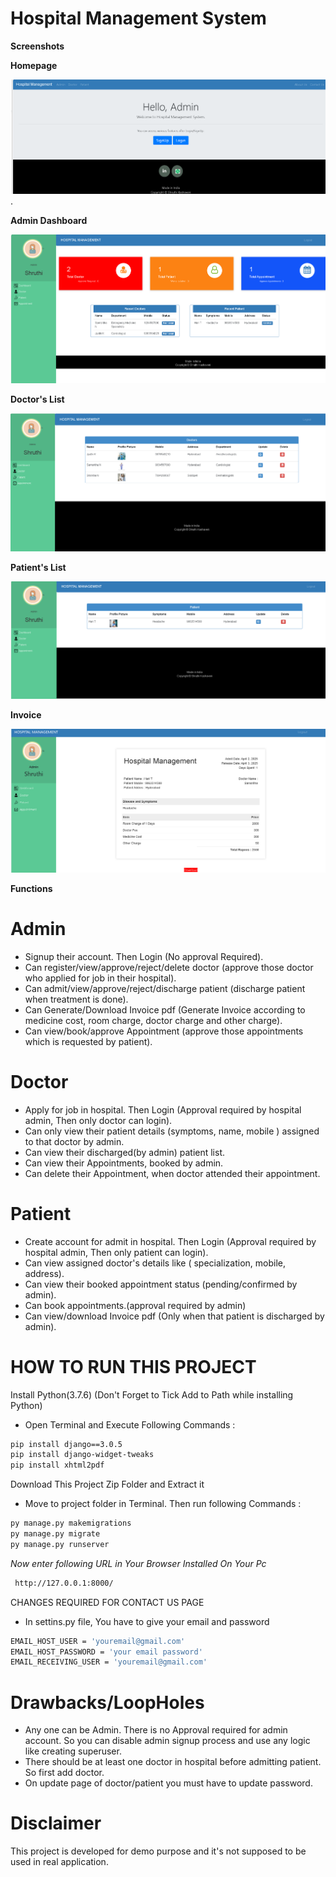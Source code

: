 # Hospital Management System

**Screenshots**

**Homepage**

![Homepage](static/screenshots/Homepage.png).


**Admin Dashboard**

![AdminDashboard](static/screenshots/admin-dashboard.png)

**Doctor's List**

![Doctor's List](static/screenshots/Doctors-List.png)

**Patient's List**

![Patient's List](static/screenshots/patient-list.png)

**Invoice**

![Invoice](static/screenshots/Invoice.png)

**Functions**

# Admin
- Signup their account. Then Login (No approval Required). 
- Can register/view/approve/reject/delete doctor (approve those doctor who applied for job in their hospital).
- Can admit/view/approve/reject/discharge patient (discharge patient when treatment is done).
- Can Generate/Download Invoice pdf (Generate Invoice according to medicine cost, room charge, doctor charge and other charge).
- Can view/book/approve Appointment (approve those appointments which is requested by patient).
# Doctor
- Apply for job in hospital. Then Login (Approval required by hospital admin, Then only doctor can login).
- Can only view their patient details (symptoms, name, mobile ) assigned to that doctor by admin.
- Can view their discharged(by admin) patient list.
- Can view their Appointments, booked by admin.
- Can delete their Appointment, when doctor attended their appointment.
# Patient
- Create account for admit in hospital. Then Login (Approval required by hospital admin, Then only patient can login).
- Can view assigned doctor's details like ( specialization, mobile, address).
- Can view their booked appointment status (pending/confirmed by admin).
- Can book appointments.(approval required by admin)
- Can view/download Invoice pdf (Only when that patient is discharged by admin).

# HOW TO RUN THIS PROJECT
Install Python(3.7.6) (Don't Forget to Tick Add to Path while installing Python)

- Open Terminal and Execute Following Commands :
```bash
pip install django==3.0.5
pip install django-widget-tweaks
pip install xhtml2pdf
```

Download This Project Zip Folder and Extract it
- Move to project folder in Terminal. Then run following Commands :
```bash
py manage.py makemigrations
py manage.py migrate
py manage.py runserver
```
*Now enter following URL in Your Browser Installed On Your Pc*

```bash
 http://127.0.0.1:8000/
```
CHANGES REQUIRED FOR CONTACT US PAGE
- In settins.py file, You have to give your email and password

``` bash
EMAIL_HOST_USER = 'youremail@gmail.com'
EMAIL_HOST_PASSWORD = 'your email password'
EMAIL_RECEIVING_USER = 'youremail@gmail.com'
```

# Drawbacks/LoopHoles
- Any one can be Admin. There is no Approval required for admin account. So you can disable admin signup process and use any logic like creating superuser.
- There should be at least one doctor in hospital before admitting patient. So first add doctor.
- On update page of doctor/patient you must have to update password.
# Disclaimer
This project is developed for demo purpose and it's not supposed to be used in real application.
